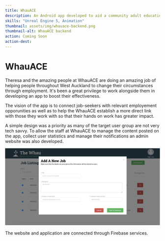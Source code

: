```yaml
---
title: WhauACE
description: An Android app developed to aid a community adult education center in connecting job seekers with open positions.
skills: "Unreal Engine 5, Animation"
thumbnail: assets/img/whauace-backend.png
thumbnail-alt: WhauACE backend
action: Coming Soon
action-dest: 
---
```


WhauACE
===

Theresa and the amazing people at WhauACE are doing an amazing job of helping people throughout West Auckland to change their circumstances through employment. It's been a great privilege to work alongside them in developing an app to boost their effectiveness.

The vision of the app is to connect job-seekers with relevant employement opporunities as well as to help the WhauACE establish a more direct link with those they work with so that their hands on work has greater impact.

A simple design was a priority as many of the target user group are not very tech savvy. To allow the staff at WhauACE to manage the content posted on the app, collect user statistics and manage their notifications an admin website was also developed.

![Snake Screenshot](../assets/img/whauace-add.png)

The website and application are connected through Firebase services. 